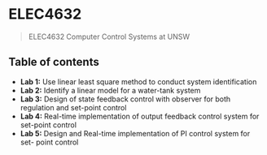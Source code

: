 # ELEC4632

>ELEC4632 Computer Control Systems at UNSW

## Table of contents
 - **Lab 1:** Use linear least square method to conduct system identification
 - **Lab 2:** Identify a linear model for a water-tank system
 - **Lab 3:** Design of state feedback control with observer for both regulation and set-point control
 - **Lab 4:** Real-time implementation of output feedback control system for set-point control
 - **Lab 5:** Design and Real-time implementation of PI control system for set- point control 
